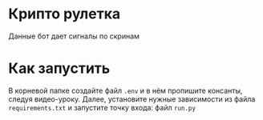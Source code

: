 # Крипто рулетка

Данные бот дает сигналы по скринам

# Как запустить

В корневой папке создайте файл `.env` и в нём пропишите консанты, следуя видео-уроку.
Далее, установите нужные зависимости из файла `requirements.txt` и запустите точку входа: файл `run.py`
